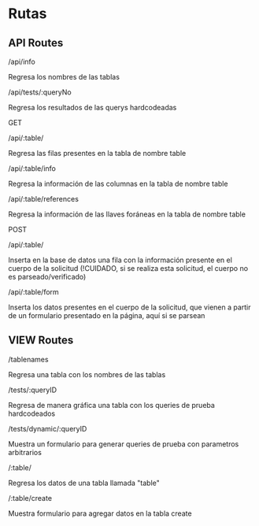 # Rutas

## API Routes

/api/info  

Regresa los nombres de las tablas


/api/tests/:queryNo

Regresa los resultados de las querys hardcodeadas

GET

/api/:table/

Regresa las filas presentes en la tabla de nombre table

/api/:table/info

Regresa la información de las columnas en la tabla de nombre table

/api/:table/references

Regresa la información de las llaves foráneas en la tabla de nombre table


POST

/api/:table/

Inserta en la base de datos una fila con la información presente en el cuerpo de la solicitud (!CUIDADO, si se realiza esta solicitud, el cuerpo no es parseado/verificado)

/api/:table/form

Inserta los datos presentes en el cuerpo de la solicitud, que vienen a partir de un formulario presentado en la página, aquí si se parsean



## VIEW Routes

/tablenames

Regresa una tabla con los nombres de las tablas

/tests/:queryID

Regresa de manera gráfica una tabla con los queries de prueba hardcodeados

/tests/dynamic/:queryID

Muestra un formulario para generar queries de prueba con parametros arbitrarios

/:table/

Regresa los datos de una tabla llamada "table"

/:table/create

Muestra formulario para agregar datos en la tabla create

